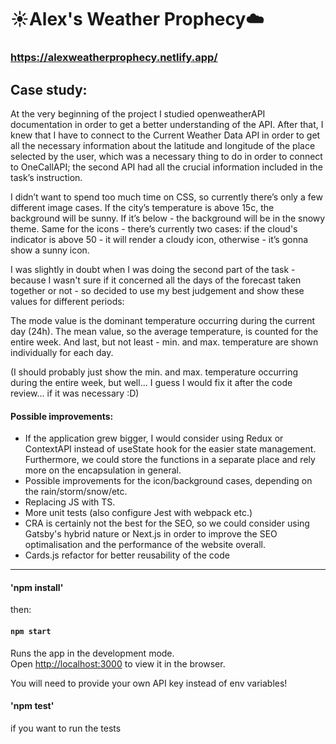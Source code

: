 # :sunny:Alex's Weather Prophecy:cloud:
### https://alexweatherprophecy.netlify.app/

## Case study:

At the very beginning of the project I studied openweatherAPI documentation in order to get a better understanding of the API. After that, I knew that I have to connect to the Current Weather Data API in order to get all the necessary information about the latitude and longitude of the place selected by the user, which was a necessary thing to do in order to connect to OneCallAPI; the second API had all the crucial information included in the task’s instruction.

I didn’t want to spend too much time on CSS, so currently there’s only a few different image cases. If the city’s temperature is above 15c, the background will be sunny. If it’s below - the background will be in the snowy theme. Same for the icons - there’s currently two cases: if the cloud's indicator is above 50 - it will render a cloudy icon, otherwise - it’s gonna show a sunny icon.

I was slightly in doubt when I was doing the second part of the task - because I wasn't sure if it concerned all the days of the forecast taken together or not -  so decided to use my best judgement and show these values for different periods:

The mode value is the dominant temperature occurring during the current day (24h).
The mean value, so the average temperature, is counted for the entire week.
And last, but not least - min. and max. temperature are shown individually for each day.

(I should probably just show the min. and max. temperature occurring during the entire week, but well... I guess I would fix it after the code review... if it was necessary :D)

#### Possible improvements:

- If the application grew bigger, I would consider using Redux or ContextAPI instead of useState hook for the easier state management. Furthermore, we could store the functions in a separate place and rely more on the encapsulation in general.
- Possible improvements for the icon/background cases, depending on the rain/storm/snow/etc.
- Replacing JS with TS.
- More unit tests (also configure Jest with webpack etc.)
- CRA is certainly not the best for the SEO, so we could consider using Gatsby's hybrid nature or Next.js in order to improve the SEO optimalisation and the performance of the website overall.
- Cards.js refactor for better reusability of the code

-------------------


#### 'npm install'

then:

#### `npm start`

Runs the app in the development mode.<br />
Open [http://localhost:3000](http://localhost:3000) to view it in the browser.

You will need to provide your own API key instead of env variables!


#### 'npm test'

if you want to run the tests
